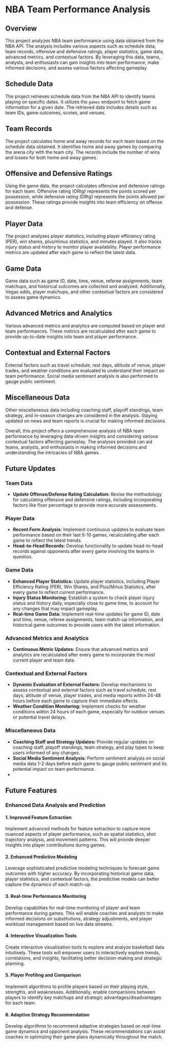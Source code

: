 # NBA Team Performance Analysis

## Overview
This project analyzes NBA team performance using data obtained from the NBA API. The analysis includes various aspects such as schedule data, team records, offensive and defensive ratings, player statistics, game data, advanced metrics, and contextual factors. By leveraging this data, teams, analysts, and enthusiasts can gain insights into team performance, make informed decisions, and assess various factors affecting gameplay.

## Schedule Data
The project retrieves schedule data from the NBA API to identify teams playing on specific dates. It utilizes the `games` endpoint to fetch game information for a given date. The retrieved data includes details such as team IDs, game outcomes, scores, and venues.

## Team Records
The project calculates home and away records for each team based on the schedule data obtained. It identifies home and away games by comparing the arena city with the team city. The records include the number of wins and losses for both home and away games.

## Offensive and Defensive Ratings
Using the game data, the project calculates offensive and defensive ratings for each team. Offensive rating (ORtg) represents the points scored per possession, while defensive rating (DRtg) represents the points allowed per possession. These ratings provide insights into team efficiency on offense and defense.

## Player Data
The project analyzes player statistics, including player efficiency rating (PER), win shares, plus/minus statistics, and minutes played. It also tracks injury status and history to monitor player availability. Player performance metrics are updated after each game to reflect the latest data.

## Game Data
Game data such as game ID, date, time, venue, referee assignments, team matchups, and historical outcomes are collected and analyzed. Additionally, Vegas odds, player matchups, and other contextual factors are considered to assess game dynamics.

## Advanced Metrics and Analytics
Various advanced metrics and analytics are computed based on player and team performances. These metrics are recalculated after each game to provide up-to-date insights into team and player performance.

## Contextual and External Factors
External factors such as travel schedule, rest days, altitude of venue, player trades, and weather conditions are evaluated to understand their impact on team performance. Social media sentiment analysis is also performed to gauge public sentiment.

## Miscellaneous Data
Other miscellaneous data including coaching staff, playoff standings, team strategy, and in-season changes are considered in the analysis. Staying updated on news and team reports is crucial for making informed decisions.

Overall, this project offers a comprehensive analysis of NBA team performance by leveraging data-driven insights and considering various contextual factors affecting gameplay. The analyses provided can aid teams, analysts, and enthusiasts in making informed decisions and understanding the intricacies of NBA games.



## Future Updates

### Team Data

- **Update Offense/Defense Rating Calculation:** Revise the methodology for calculating offensive and defensive ratings, including incorporating factors like floor percentage to provide more accurate assessments.

### Player Data

- **Recent Form Analysis:** Implement continuous updates to evaluate team performance based on their last 5-10 games, recalculating after each game to reflect the latest trends.
- **Head-to-Head Records:** Develop functionality to update head-to-head records against opponents after every game involving the teams in question.

### Game Data

- **Enhanced Player Statistics:** Update player statistics, including Player Efficiency Rating (PER), Win Shares, and Plus/Minus Statistics, after every game to reflect current performance.
- **Injury Status Monitoring:** Establish a system to check player injury status and history daily, especially close to game time, to account for any changes that may impact gameplay.
- **Real-time Game Data:** Implement real-time updates for game ID, date and time, venue, referee assignments, team match-up information, and historical game outcomes to provide users with the latest information.

### Advanced Metrics and Analytics

- **Continuous Metric Updates:** Ensure that advanced metrics and analytics are recalculated after every game to incorporate the most current player and team data.

### Contextual and External Factors

- **Dynamic Evaluation of External Factors:** Develop mechanisms to assess contextual and external factors such as travel schedule, rest days, altitude of venue, player trades, and media reports within 24-48 hours before each game to capture their immediate effects.
- **Weather Condition Monitoring:** Implement checks for weather conditions within 24 hours of each game, especially for outdoor venues or potential travel delays.

### Miscellaneous Data

- **Coaching Staff and Strategy Updates:** Provide regular updates on coaching staff, playoff standings, team strategy, and play types to keep users informed of any changes.
- **Social Media Sentiment Analysis:** Perform sentiment analysis on social media data 1-2 days before each game to gauge public sentiment and its potential impact on team performance.
- 
## Future Features
### Enhanced Data Analysis and Prediction

#### 1. Improved Feature Extraction
Implement advanced methods for feature extraction to capture more nuanced aspects of player performance, such as spatial statistics, shot trajectory analysis, and movement patterns. This will provide deeper insights into player contributions during games.

#### 2. Enhanced Predictive Modeling
Leverage sophisticated predictive modeling techniques to forecast game outcomes with higher accuracy. By incorporating historical game data, player statistics, and contextual factors, the predictive models can better capture the dynamics of each match-up.

#### 3. Real-time Performance Monitoring
Develop capabilities for real-time monitoring of player and team performance during games. This will enable coaches and analysts to make informed decisions on substitutions, strategy adjustments, and player workload management based on live data streams.

#### 4. Interactive Visualization Tools
Create interactive visualization tools to explore and analyze basketball data intuitively. These tools will empower users to interactively explore trends, correlations, and insights, facilitating better decision-making and strategic planning.

#### 5. Player Profiling and Comparison
Implement algorithms to profile players based on their playing style, strengths, and weaknesses. Additionally, enable comparisons between players to identify key matchups and strategic advantages/disadvantages for each team.

#### 6. Adaptive Strategy Recommendation
Develop algorithms to recommend adaptive strategies based on real-time game dynamics and opponent analysis. These recommendations can assist coaches in optimizing their game plans dynamically throughout the match.



